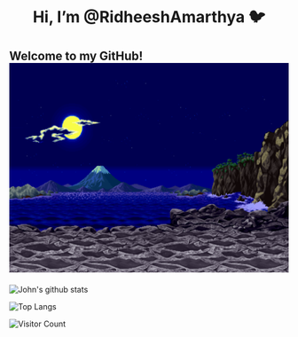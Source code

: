 <div align="center">
<h1> Hi, I’m @RidheeshAmarthya 🐦 </h1> 
</div>

<h2> Welcome to my GitHub! <br><img src="https://github.com/RidheeshAmarthya/RidheeshAmarthya/blob/main/wallpaper.gif"></h1>

![John's github stats](https://github-readme-stats.vercel.app/api?username=RidheeshAmarthya&count_private=true&show_icons=true&theme=dark)

![Top Langs](https://github-readme-stats.vercel.app/api/top-langs/?username=RidheeshAmarthya&hide=javascript,css,scss,Objective-Chtml&theme=dark)

![Visitor Count](https://profile-counter.glitch.me/{RidheeshAmarthya}/count.svg) 
